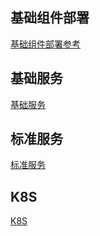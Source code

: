 ## 基础组件部署
[基础组件部署参考](base-component.md)

## 基础服务
[基础服务](base-service.md)

## 标准服务
[标准服务](standard-service.md)

## K8S
[K8S](k8s.md)